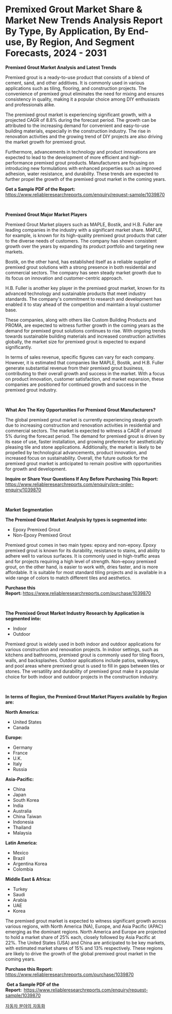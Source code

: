 <p><h1>Premixed Grout Market Share & Market New Trends Analysis Report By Type, By Application, By End-use, By Region, And Segment Forecasts, 2024 - 2031</h1></p><p><strong>Premixed Grout Market Analysis and Latest Trends</strong></p>
<p><p>Premixed grout is a ready-to-use product that consists of a blend of cement, sand, and other additives. It is commonly used in various applications such as tiling, flooring, and construction projects. The convenience of premixed grout eliminates the need for mixing and ensures consistency in quality, making it a popular choice among DIY enthusiasts and professionals alike.</p><p>The premixed grout market is experiencing significant growth, with a projected CAGR of 8.8% during the forecast period. The growth can be attributed to the increasing demand for convenient and easy-to-use building materials, especially in the construction industry. The rise in renovation activities and the growing trend of DIY projects are also driving the market growth for premixed grout.</p><p>Furthermore, advancements in technology and product innovations are expected to lead to the development of more efficient and high-performance premixed grout products. Manufacturers are focusing on introducing new formulations with enhanced properties such as improved adhesion, water resistance, and durability. These trends are expected to further propel the growth of the premixed grout market in the coming years.</p></p>
<p><strong>Get a Sample PDF of the Report:&nbsp;</strong> <a href="https://www.reliableresearchreports.com/enquiry/request-sample/1039870">https://www.reliableresearchreports.com/enquiry/request-sample/1039870</a></p>
<p>&nbsp;</p>
<p><strong>Premixed Grout Major Market Players</strong></p>
<p><p>Premixed Grout Market players such as MAPLE, Bostik, and H.B. Fuller are leading companies in the industry with a significant market share. MAPLE, for example, is known for its high-quality premixed grout products that cater to the diverse needs of customers. The company has shown consistent growth over the years by expanding its product portfolio and targeting new markets.</p><p>Bostik, on the other hand, has established itself as a reliable supplier of premixed grout solutions with a strong presence in both residential and commercial sectors. The company has seen steady market growth due to its focus on innovation and customer-centric approach.</p><p>H.B. Fuller is another key player in the premixed grout market, known for its advanced technology and sustainable products that meet industry standards. The company's commitment to research and development has enabled it to stay ahead of the competition and maintain a loyal customer base.</p><p>These companies, along with others like Custom Building Products and PROMA, are expected to witness further growth in the coming years as the demand for premixed grout solutions continues to rise. With ongoing trends towards sustainable building materials and increased construction activities globally, the market size for premixed grout is expected to expand significantly.</p><p>In terms of sales revenue, specific figures can vary for each company. However, it is estimated that companies like MAPLE, Bostik, and H.B. Fuller generate substantial revenue from their premixed grout business, contributing to their overall growth and success in the market. With a focus on product innovation, customer satisfaction, and market expansion, these companies are positioned for continued growth and success in the premixed grout industry.</p></p>
<p>&nbsp;</p>
<p><strong>What Are The Key Opportunities For Premixed Grout Manufacturers?</strong></p>
<p><p>The global premixed grout market is currently experiencing steady growth due to increasing construction and renovation activities in residential and commercial sectors. The market is expected to witness a CAGR of around 5% during the forecast period. The demand for premixed grout is driven by its ease of use, faster installation, and growing preference for aesthetically pleasing tile and stone applications. Additionally, the market is likely to be propelled by technological advancements, product innovation, and increased focus on sustainability. Overall, the future outlook for the premixed grout market is anticipated to remain positive with opportunities for growth and development.</p></p>
<p><strong>Inquire or Share Your Questions If Any Before Purchasing This Report:</strong> <a href="https://www.reliableresearchreports.com/enquiry/pre-order-enquiry/1039870">https://www.reliableresearchreports.com/enquiry/pre-order-enquiry/1039870</a></p>
<p>&nbsp;</p>
<p><strong>Market Segmentation</strong></p>
<p><strong>The Premixed Grout Market Analysis by types is segmented into:</strong></p>
<p><ul><li>Epoxy Premixed Grout</li><li>Non-Epoxy Premixed Grout</li></ul></p>
<p><p>Premixed grout comes in two main types: epoxy and non-epoxy. Epoxy premixed grout is known for its durability, resistance to stains, and ability to adhere well to various surfaces. It is commonly used in high-traffic areas and for projects requiring a high level of strength. Non-epoxy premixed grout, on the other hand, is easier to work with, dries faster, and is more affordable. It is suitable for most standard tiling projects and is available in a wide range of colors to match different tiles and aesthetics.</p></p>
<p><strong>Purchase this Report:&nbsp;</strong><a href="https://www.reliableresearchreports.com/purchase/1039870">https://www.reliableresearchreports.com/purchase/1039870</a></p>
<p>&nbsp;</p>
<p><strong>The Premixed Grout Market Industry Research by Application is segmented into:</strong></p>
<p><ul><li>Indoor</li><li>Outdoor</li></ul></p>
<p><p>Premixed grout is widely used in both indoor and outdoor applications for various construction and renovation projects. In indoor settings, such as kitchens and bathrooms, premixed grout is commonly used for tiling floors, walls, and backsplashes. Outdoor applications include patios, walkways, and pool areas where premixed grout is used to fill in gaps between tiles or stones. The versatility and durability of premixed grout make it a popular choice for both indoor and outdoor projects in the construction industry.</p></p>
<p>&nbsp;</p>
<p><strong>In terms of Region, the Premixed Grout Market Players available by Region are:</strong></p>
<p>
    <p> <strong> North America: </strong>
        <ul>
            <li>United States</li>
            <li>Canada</li>
        </ul>
        </p> 
    <p> <strong> Europe: </strong>
        <ul>
            <li>Germany</li>
            <li>France</li>
            <li>U.K.</li>
            <li>Italy</li>
            <li>Russia</li>
        </ul>
        </p> 
    <p> <strong> Asia-Pacific: </strong>
        <ul>
            <li>China</li>
            <li>Japan</li>
            <li>South Korea</li>
            <li>India</li>
            <li>Australia</li>
            <li>China Taiwan</li>
            <li>Indonesia</li>
            <li>Thailand</li>
            <li>Malaysia</li>
        </ul>
        </p> 
    <p> <strong> Latin America: </strong>
        <ul>
            <li>Mexico</li>
            <li>Brazil</li>
            <li>Argentina Korea</li>
            <li>Colombia</li>
        </ul>
        </p> 
    <p> <strong> Middle East & Africa: </strong>
        <ul>
            <li>Turkey</li>
            <li>Saudi</li>
            <li>Arabia</li>
            <li>UAE</li>
            <li>Korea</li>
        </ul>
    </p>
    </p>
<p><p>The premixed grout market is expected to witness significant growth across various regions, with North America (NA), Europe, and Asia Pacific (APAC) emerging as the dominant regions. North America and Europe are projected to hold a market share of 25% each, closely followed by Asia Pacific at 22%. The United States (USA) and China are anticipated to be key markets, with estimated market shares of 15% and 13% respectively. These regions are likely to drive the growth of the global premixed grout market in the coming years.</p></p>
<p><strong>Purchase this Report: </strong><a href="https://www.reliableresearchreports.com/purchase/1039870">https://www.reliableresearchreports.com/purchase/1039870</a></p>
<p>&nbsp;<strong>Get a Sample PDF of the Report:&nbsp;&nbsp;</strong><a href="https://www.reliableresearchreports.com/enquiry/request-sample/1039870">https://www.reliableresearchreports.com/enquiry/request-sample/1039870</a></p>
<p><strong></strong></p>
<p><p><a href="https://github.com/oajzkywllm460/Market-Research-Report-List-1/blob/main/9701252193078.md">자동차 분야의 자동화</a></p></p>